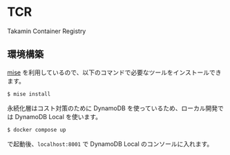 # TCR
Takamin Container Registry

## 環境構築
[mise](https://mise.jdx.dev/getting-started.html) を利用しているので、以下のコマンドで必要なツールをインストールできます。
```sh
$ mise install
```

永続化層はコスト対策のために DynamoDB を使っているため、ローカル開発では DynamoDB Local を使います。
```sh
$ docker compose up
```
で起動後、`localhost:8001` で DynamoDB Local のコンソールに入れます。